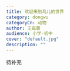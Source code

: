 ```yaml
---
title: 欢迎来到鸟儿的世界
category: dongwu
categoryCn: 动物
author: 王嘉蕾
audience: 小学-初中
cover: "default.jpg"
description: ""
---
```


待补充